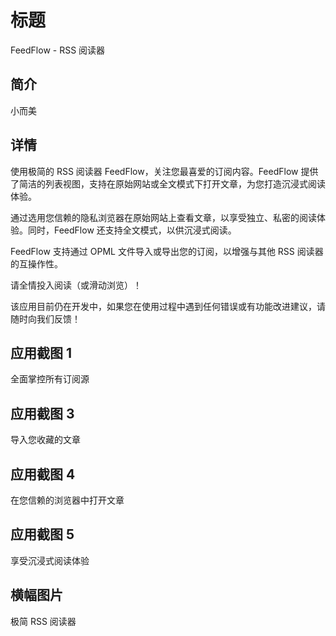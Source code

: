 # 标题

FeedFlow - RSS 阅读器

## 简介

小而美

## 详情

使用极简的 RSS 阅读器 FeedFlow，关注您最喜爱的订阅内容。FeedFlow
提供了简洁的列表视图，支持在原始网站或全文模式下打开文章，为您打造沉浸式阅读体验。

通过选用您信赖的隐私浏览器在原始网站上查看文章，以享受独立、私密的阅读体验。同时，FeedFlow 还支持全文模式，以供沉浸式阅读。

FeedFlow 支持通过 OPML 文件导入或导出您的订阅，以增强与其他 RSS 阅读器的互操作性。

请全情投入阅读（或滑动浏览）！

该应用目前仍在开发中，如果您在使用过程中遇到任何错误或有功能改进建议，请随时向我们反馈！

## 应用截图 1

全面掌控所有订阅源

## 应用截图 3

导入您收藏的文章

## 应用截图 4

在您信赖的浏览器中打开文章

## 应用截图 5

享受沉浸式阅读体验

## 横幅图片

极简 RSS 阅读器
